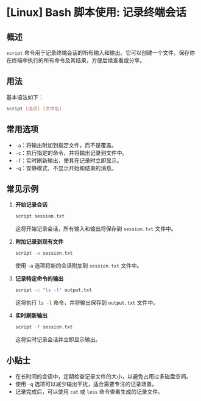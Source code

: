 # [Linux] Bash 脚本使用: 记录终端会话

## 概述
`script` 命令用于记录终端会话的所有输入和输出。它可以创建一个文件，保存你在终端中执行的所有命令及其结果，方便后续查看或分享。

## 用法
基本语法如下：
```bash
script [选项] [文件名]
```

## 常用选项
- `-a`：将输出附加到指定文件，而不是覆盖。
- `-c`：执行指定的命令，并将输出记录到文件中。
- `-f`：实时刷新输出，使其在记录时立即显示。
- `-q`：安静模式，不显示开始和结束的消息。

## 常见示例
1. **开始记录会话**
   ```bash
   script session.txt
   ```
   这将开始记录会话，所有输入和输出将保存到 `session.txt` 文件中。

2. **附加记录到现有文件**
   ```bash
   script -a session.txt
   ```
   使用 `-a` 选项将新的会话附加到 `session.txt` 文件中。

3. **记录特定命令的输出**
   ```bash
   script -c "ls -l" output.txt
   ```
   这将执行 `ls -l` 命令，并将输出保存到 `output.txt` 文件中。

4. **实时刷新输出**
   ```bash
   script -f session.txt
   ```
   这将实时记录会话并立即显示输出。

## 小贴士
- 在长时间的会话中，定期检查记录文件的大小，以避免占用过多磁盘空间。
- 使用 `-q` 选项可以减少输出干扰，适合需要专注的记录场景。
- 记录完成后，可以使用 `cat` 或 `less` 命令查看生成的记录文件。